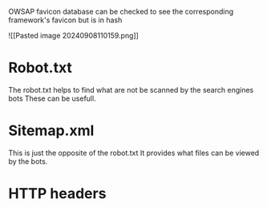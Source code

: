 OWSAP favicon database can be checked to see the corresponding framework's favicon but is in hash

![[Pasted image 20240908110159.png]]

# Robot.txt
The robot.txt helps to find what are not be scanned by the search engines bots
These can be usefull.

# Sitemap.xml
This is just the opposite of the robot.txt 
It provides what files can be viewed by the bots.

# HTTP headers
